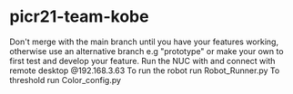 # picr21-team-kobe

Don't merge with the main branch until you have your features working, otherwise use an alternative branch e.g "prototype" or make your own to first test and develop your feature.
Run the NUC with and connect with remote desktop @192.168.3.63
To run the robot run Robot_Runner.py
To threshold run Color_config.py

